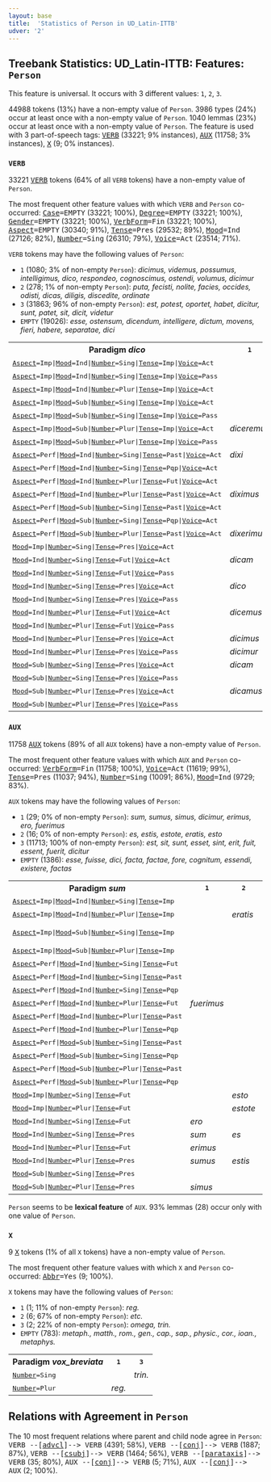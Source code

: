 ```yaml
---
layout: base
title:  'Statistics of Person in UD_Latin-ITTB'
udver: '2'
---
```


## Treebank Statistics: UD_Latin-ITTB: Features: `Person`

This feature is universal.
It occurs with 3 different values: `1`, `2`, `3`.

44988 tokens (13%) have a non-empty value of `Person`.
3986 types (24%) occur at least once with a non-empty value of `Person`.
1040 lemmas (23%) occur at least once with a non-empty value of `Person`.
The feature is used with 3 part-of-speech tags: <tt><a href="la_ittb-pos-VERB.html">VERB</a></tt> (33221; 9% instances), <tt><a href="la_ittb-pos-AUX.html">AUX</a></tt> (11758; 3% instances), <tt><a href="la_ittb-pos-X.html">X</a></tt> (9; 0% instances).

### `VERB`

33221 <tt><a href="la_ittb-pos-VERB.html">VERB</a></tt> tokens (64% of all `VERB` tokens) have a non-empty value of `Person`.

The most frequent other feature values with which `VERB` and `Person` co-occurred: <tt><a href="la_ittb-feat-Case.html">Case</a></tt><tt>=EMPTY</tt> (33221; 100%), <tt><a href="la_ittb-feat-Degree.html">Degree</a></tt><tt>=EMPTY</tt> (33221; 100%), <tt><a href="la_ittb-feat-Gender.html">Gender</a></tt><tt>=EMPTY</tt> (33221; 100%), <tt><a href="la_ittb-feat-VerbForm.html">VerbForm</a></tt><tt>=Fin</tt> (33221; 100%), <tt><a href="la_ittb-feat-Aspect.html">Aspect</a></tt><tt>=EMPTY</tt> (30340; 91%), <tt><a href="la_ittb-feat-Tense.html">Tense</a></tt><tt>=Pres</tt> (29532; 89%), <tt><a href="la_ittb-feat-Mood.html">Mood</a></tt><tt>=Ind</tt> (27126; 82%), <tt><a href="la_ittb-feat-Number.html">Number</a></tt><tt>=Sing</tt> (26310; 79%), <tt><a href="la_ittb-feat-Voice.html">Voice</a></tt><tt>=Act</tt> (23514; 71%).

`VERB` tokens may have the following values of `Person`:

* `1` (1080; 3% of non-empty `Person`): <em>dicimus, videmus, possumus, intelligimus, dico, respondeo, cognoscimus, ostendi, volumus, dicimur</em>
* `2` (278; 1% of non-empty `Person`): <em>puta, fecisti, nolite, facies, occides, odisti, dicas, diligis, discedite, ordinate</em>
* `3` (31863; 96% of non-empty `Person`): <em>est, potest, oportet, habet, dicitur, sunt, patet, sit, dicit, videtur</em>
* `EMPTY` (19026): <em>esse, ostensum, dicendum, intelligere, dictum, movens, fieri, habere, separatae, dici</em>

<table>
  <tr><th>Paradigm <i>dico</i></th><th><tt>1</tt></th><th><tt>2</tt></th><th><tt>3</tt></th></tr>
  <tr><td><tt><tt><a href="la_ittb-feat-Aspect.html">Aspect</a></tt><tt>=Imp</tt>|<tt><a href="la_ittb-feat-Mood.html">Mood</a></tt><tt>=Ind</tt>|<tt><a href="la_ittb-feat-Number.html">Number</a></tt><tt>=Sing</tt>|<tt><a href="la_ittb-feat-Tense.html">Tense</a></tt><tt>=Imp</tt>|<tt><a href="la_ittb-feat-Voice.html">Voice</a></tt><tt>=Act</tt></tt></td><td></td><td></td><td><em>dicebat</em></td></tr>
  <tr><td><tt><tt><a href="la_ittb-feat-Aspect.html">Aspect</a></tt><tt>=Imp</tt>|<tt><a href="la_ittb-feat-Mood.html">Mood</a></tt><tt>=Ind</tt>|<tt><a href="la_ittb-feat-Number.html">Number</a></tt><tt>=Sing</tt>|<tt><a href="la_ittb-feat-Tense.html">Tense</a></tt><tt>=Imp</tt>|<tt><a href="la_ittb-feat-Voice.html">Voice</a></tt><tt>=Pass</tt></tt></td><td></td><td></td><td><em>dicebatur</em></td></tr>
  <tr><td><tt><tt><a href="la_ittb-feat-Aspect.html">Aspect</a></tt><tt>=Imp</tt>|<tt><a href="la_ittb-feat-Mood.html">Mood</a></tt><tt>=Ind</tt>|<tt><a href="la_ittb-feat-Number.html">Number</a></tt><tt>=Plur</tt>|<tt><a href="la_ittb-feat-Tense.html">Tense</a></tt><tt>=Imp</tt>|<tt><a href="la_ittb-feat-Voice.html">Voice</a></tt><tt>=Act</tt></tt></td><td></td><td></td><td><em>dicebant</em></td></tr>
  <tr><td><tt><tt><a href="la_ittb-feat-Aspect.html">Aspect</a></tt><tt>=Imp</tt>|<tt><a href="la_ittb-feat-Mood.html">Mood</a></tt><tt>=Sub</tt>|<tt><a href="la_ittb-feat-Number.html">Number</a></tt><tt>=Sing</tt>|<tt><a href="la_ittb-feat-Tense.html">Tense</a></tt><tt>=Imp</tt>|<tt><a href="la_ittb-feat-Voice.html">Voice</a></tt><tt>=Act</tt></tt></td><td></td><td><em>diceres</em></td><td><em>diceret</em></td></tr>
  <tr><td><tt><tt><a href="la_ittb-feat-Aspect.html">Aspect</a></tt><tt>=Imp</tt>|<tt><a href="la_ittb-feat-Mood.html">Mood</a></tt><tt>=Sub</tt>|<tt><a href="la_ittb-feat-Number.html">Number</a></tt><tt>=Sing</tt>|<tt><a href="la_ittb-feat-Tense.html">Tense</a></tt><tt>=Imp</tt>|<tt><a href="la_ittb-feat-Voice.html">Voice</a></tt><tt>=Pass</tt></tt></td><td></td><td></td><td><em>diceretur</em></td></tr>
  <tr><td><tt><tt><a href="la_ittb-feat-Aspect.html">Aspect</a></tt><tt>=Imp</tt>|<tt><a href="la_ittb-feat-Mood.html">Mood</a></tt><tt>=Sub</tt>|<tt><a href="la_ittb-feat-Number.html">Number</a></tt><tt>=Plur</tt>|<tt><a href="la_ittb-feat-Tense.html">Tense</a></tt><tt>=Imp</tt>|<tt><a href="la_ittb-feat-Voice.html">Voice</a></tt><tt>=Act</tt></tt></td><td><em>diceremus</em></td><td></td><td><em>dicerent</em></td></tr>
  <tr><td><tt><tt><a href="la_ittb-feat-Aspect.html">Aspect</a></tt><tt>=Imp</tt>|<tt><a href="la_ittb-feat-Mood.html">Mood</a></tt><tt>=Sub</tt>|<tt><a href="la_ittb-feat-Number.html">Number</a></tt><tt>=Plur</tt>|<tt><a href="la_ittb-feat-Tense.html">Tense</a></tt><tt>=Imp</tt>|<tt><a href="la_ittb-feat-Voice.html">Voice</a></tt><tt>=Pass</tt></tt></td><td></td><td></td><td><em>dicerentur</em></td></tr>
  <tr><td><tt><tt><a href="la_ittb-feat-Aspect.html">Aspect</a></tt><tt>=Perf</tt>|<tt><a href="la_ittb-feat-Mood.html">Mood</a></tt><tt>=Ind</tt>|<tt><a href="la_ittb-feat-Number.html">Number</a></tt><tt>=Sing</tt>|<tt><a href="la_ittb-feat-Tense.html">Tense</a></tt><tt>=Past</tt>|<tt><a href="la_ittb-feat-Voice.html">Voice</a></tt><tt>=Act</tt></tt></td><td><em>dixi</em></td><td></td><td><em>dixit</em></td></tr>
  <tr><td><tt><tt><a href="la_ittb-feat-Aspect.html">Aspect</a></tt><tt>=Perf</tt>|<tt><a href="la_ittb-feat-Mood.html">Mood</a></tt><tt>=Ind</tt>|<tt><a href="la_ittb-feat-Number.html">Number</a></tt><tt>=Sing</tt>|<tt><a href="la_ittb-feat-Tense.html">Tense</a></tt><tt>=Pqp</tt>|<tt><a href="la_ittb-feat-Voice.html">Voice</a></tt><tt>=Act</tt></tt></td><td></td><td></td><td><em>dixerat</em></td></tr>
  <tr><td><tt><tt><a href="la_ittb-feat-Aspect.html">Aspect</a></tt><tt>=Perf</tt>|<tt><a href="la_ittb-feat-Mood.html">Mood</a></tt><tt>=Ind</tt>|<tt><a href="la_ittb-feat-Number.html">Number</a></tt><tt>=Plur</tt>|<tt><a href="la_ittb-feat-Tense.html">Tense</a></tt><tt>=Fut</tt>|<tt><a href="la_ittb-feat-Voice.html">Voice</a></tt><tt>=Act</tt></tt></td><td></td><td></td><td><em>dixerint</em></td></tr>
  <tr><td><tt><tt><a href="la_ittb-feat-Aspect.html">Aspect</a></tt><tt>=Perf</tt>|<tt><a href="la_ittb-feat-Mood.html">Mood</a></tt><tt>=Ind</tt>|<tt><a href="la_ittb-feat-Number.html">Number</a></tt><tt>=Plur</tt>|<tt><a href="la_ittb-feat-Tense.html">Tense</a></tt><tt>=Past</tt>|<tt><a href="la_ittb-feat-Voice.html">Voice</a></tt><tt>=Act</tt></tt></td><td><em>diximus</em></td><td><em>dixistis</em></td><td><em>dixerunt</em></td></tr>
  <tr><td><tt><tt><a href="la_ittb-feat-Aspect.html">Aspect</a></tt><tt>=Perf</tt>|<tt><a href="la_ittb-feat-Mood.html">Mood</a></tt><tt>=Sub</tt>|<tt><a href="la_ittb-feat-Number.html">Number</a></tt><tt>=Sing</tt>|<tt><a href="la_ittb-feat-Tense.html">Tense</a></tt><tt>=Past</tt>|<tt><a href="la_ittb-feat-Voice.html">Voice</a></tt><tt>=Act</tt></tt></td><td></td><td></td><td><em>dixerit</em></td></tr>
  <tr><td><tt><tt><a href="la_ittb-feat-Aspect.html">Aspect</a></tt><tt>=Perf</tt>|<tt><a href="la_ittb-feat-Mood.html">Mood</a></tt><tt>=Sub</tt>|<tt><a href="la_ittb-feat-Number.html">Number</a></tt><tt>=Sing</tt>|<tt><a href="la_ittb-feat-Tense.html">Tense</a></tt><tt>=Pqp</tt>|<tt><a href="la_ittb-feat-Voice.html">Voice</a></tt><tt>=Act</tt></tt></td><td></td><td></td><td><em>dixisset</em></td></tr>
  <tr><td><tt><tt><a href="la_ittb-feat-Aspect.html">Aspect</a></tt><tt>=Perf</tt>|<tt><a href="la_ittb-feat-Mood.html">Mood</a></tt><tt>=Sub</tt>|<tt><a href="la_ittb-feat-Number.html">Number</a></tt><tt>=Plur</tt>|<tt><a href="la_ittb-feat-Tense.html">Tense</a></tt><tt>=Past</tt>|<tt><a href="la_ittb-feat-Voice.html">Voice</a></tt><tt>=Act</tt></tt></td><td><em>dixerimus</em></td><td></td><td><em>dixerint</em></td></tr>
  <tr><td><tt><tt><a href="la_ittb-feat-Mood.html">Mood</a></tt><tt>=Imp</tt>|<tt><a href="la_ittb-feat-Number.html">Number</a></tt><tt>=Sing</tt>|<tt><a href="la_ittb-feat-Tense.html">Tense</a></tt><tt>=Pres</tt>|<tt><a href="la_ittb-feat-Voice.html">Voice</a></tt><tt>=Act</tt></tt></td><td></td><td><em>dic</em></td><td></td></tr>
  <tr><td><tt><tt><a href="la_ittb-feat-Mood.html">Mood</a></tt><tt>=Ind</tt>|<tt><a href="la_ittb-feat-Number.html">Number</a></tt><tt>=Sing</tt>|<tt><a href="la_ittb-feat-Tense.html">Tense</a></tt><tt>=Fut</tt>|<tt><a href="la_ittb-feat-Voice.html">Voice</a></tt><tt>=Act</tt></tt></td><td><em>dicam</em></td><td><em>dices</em></td><td></td></tr>
  <tr><td><tt><tt><a href="la_ittb-feat-Mood.html">Mood</a></tt><tt>=Ind</tt>|<tt><a href="la_ittb-feat-Number.html">Number</a></tt><tt>=Sing</tt>|<tt><a href="la_ittb-feat-Tense.html">Tense</a></tt><tt>=Fut</tt>|<tt><a href="la_ittb-feat-Voice.html">Voice</a></tt><tt>=Pass</tt></tt></td><td></td><td></td><td><em>dicetur</em></td></tr>
  <tr><td><tt><tt><a href="la_ittb-feat-Mood.html">Mood</a></tt><tt>=Ind</tt>|<tt><a href="la_ittb-feat-Number.html">Number</a></tt><tt>=Sing</tt>|<tt><a href="la_ittb-feat-Tense.html">Tense</a></tt><tt>=Pres</tt>|<tt><a href="la_ittb-feat-Voice.html">Voice</a></tt><tt>=Act</tt></tt></td><td><em>dico</em></td><td><em>dicis</em></td><td><em>dicit</em></td></tr>
  <tr><td><tt><tt><a href="la_ittb-feat-Mood.html">Mood</a></tt><tt>=Ind</tt>|<tt><a href="la_ittb-feat-Number.html">Number</a></tt><tt>=Sing</tt>|<tt><a href="la_ittb-feat-Tense.html">Tense</a></tt><tt>=Pres</tt>|<tt><a href="la_ittb-feat-Voice.html">Voice</a></tt><tt>=Pass</tt></tt></td><td></td><td></td><td><em>dicitur</em></td></tr>
  <tr><td><tt><tt><a href="la_ittb-feat-Mood.html">Mood</a></tt><tt>=Ind</tt>|<tt><a href="la_ittb-feat-Number.html">Number</a></tt><tt>=Plur</tt>|<tt><a href="la_ittb-feat-Tense.html">Tense</a></tt><tt>=Fut</tt>|<tt><a href="la_ittb-feat-Voice.html">Voice</a></tt><tt>=Act</tt></tt></td><td><em>dicemus</em></td><td></td><td></td></tr>
  <tr><td><tt><tt><a href="la_ittb-feat-Mood.html">Mood</a></tt><tt>=Ind</tt>|<tt><a href="la_ittb-feat-Number.html">Number</a></tt><tt>=Plur</tt>|<tt><a href="la_ittb-feat-Tense.html">Tense</a></tt><tt>=Fut</tt>|<tt><a href="la_ittb-feat-Voice.html">Voice</a></tt><tt>=Pass</tt></tt></td><td></td><td></td><td><em>dicentur</em></td></tr>
  <tr><td><tt><tt><a href="la_ittb-feat-Mood.html">Mood</a></tt><tt>=Ind</tt>|<tt><a href="la_ittb-feat-Number.html">Number</a></tt><tt>=Plur</tt>|<tt><a href="la_ittb-feat-Tense.html">Tense</a></tt><tt>=Pres</tt>|<tt><a href="la_ittb-feat-Voice.html">Voice</a></tt><tt>=Act</tt></tt></td><td><em>dicimus</em></td><td></td><td><em>dicunt</em></td></tr>
  <tr><td><tt><tt><a href="la_ittb-feat-Mood.html">Mood</a></tt><tt>=Ind</tt>|<tt><a href="la_ittb-feat-Number.html">Number</a></tt><tt>=Plur</tt>|<tt><a href="la_ittb-feat-Tense.html">Tense</a></tt><tt>=Pres</tt>|<tt><a href="la_ittb-feat-Voice.html">Voice</a></tt><tt>=Pass</tt></tt></td><td><em>dicimur</em></td><td></td><td><em>dicuntur</em></td></tr>
  <tr><td><tt><tt><a href="la_ittb-feat-Mood.html">Mood</a></tt><tt>=Sub</tt>|<tt><a href="la_ittb-feat-Number.html">Number</a></tt><tt>=Sing</tt>|<tt><a href="la_ittb-feat-Tense.html">Tense</a></tt><tt>=Pres</tt>|<tt><a href="la_ittb-feat-Voice.html">Voice</a></tt><tt>=Act</tt></tt></td><td><em>dicam</em></td><td><em>dicas</em></td><td><em>dicat</em></td></tr>
  <tr><td><tt><tt><a href="la_ittb-feat-Mood.html">Mood</a></tt><tt>=Sub</tt>|<tt><a href="la_ittb-feat-Number.html">Number</a></tt><tt>=Sing</tt>|<tt><a href="la_ittb-feat-Tense.html">Tense</a></tt><tt>=Pres</tt>|<tt><a href="la_ittb-feat-Voice.html">Voice</a></tt><tt>=Pass</tt></tt></td><td></td><td></td><td><em>dicatur</em></td></tr>
  <tr><td><tt><tt><a href="la_ittb-feat-Mood.html">Mood</a></tt><tt>=Sub</tt>|<tt><a href="la_ittb-feat-Number.html">Number</a></tt><tt>=Plur</tt>|<tt><a href="la_ittb-feat-Tense.html">Tense</a></tt><tt>=Pres</tt>|<tt><a href="la_ittb-feat-Voice.html">Voice</a></tt><tt>=Act</tt></tt></td><td><em>dicamus</em></td><td></td><td><em>dicant</em></td></tr>
  <tr><td><tt><tt><a href="la_ittb-feat-Mood.html">Mood</a></tt><tt>=Sub</tt>|<tt><a href="la_ittb-feat-Number.html">Number</a></tt><tt>=Plur</tt>|<tt><a href="la_ittb-feat-Tense.html">Tense</a></tt><tt>=Pres</tt>|<tt><a href="la_ittb-feat-Voice.html">Voice</a></tt><tt>=Pass</tt></tt></td><td></td><td></td><td><em>dicantur</em></td></tr>
</table>

### `AUX`

11758 <tt><a href="la_ittb-pos-AUX.html">AUX</a></tt> tokens (89% of all `AUX` tokens) have a non-empty value of `Person`.

The most frequent other feature values with which `AUX` and `Person` co-occurred: <tt><a href="la_ittb-feat-VerbForm.html">VerbForm</a></tt><tt>=Fin</tt> (11758; 100%), <tt><a href="la_ittb-feat-Voice.html">Voice</a></tt><tt>=Act</tt> (11619; 99%), <tt><a href="la_ittb-feat-Tense.html">Tense</a></tt><tt>=Pres</tt> (11037; 94%), <tt><a href="la_ittb-feat-Number.html">Number</a></tt><tt>=Sing</tt> (10091; 86%), <tt><a href="la_ittb-feat-Mood.html">Mood</a></tt><tt>=Ind</tt> (9729; 83%).

`AUX` tokens may have the following values of `Person`:

* `1` (29; 0% of non-empty `Person`): <em>sum, sumus, simus, dicimur, erimus, ero, fuerimus</em>
* `2` (16; 0% of non-empty `Person`): <em>es, estis, estote, eratis, esto</em>
* `3` (11713; 100% of non-empty `Person`): <em>est, sit, sunt, esset, sint, erit, fuit, essent, fuerit, dicitur</em>
* `EMPTY` (1386): <em>esse, fuisse, dici, facta, factae, fore, cognitum, essendi, existere, factas</em>

<table>
  <tr><th>Paradigm <i>sum</i></th><th><tt>1</tt></th><th><tt>2</tt></th><th><tt>3</tt></th></tr>
  <tr><td><tt><tt><a href="la_ittb-feat-Aspect.html">Aspect</a></tt><tt>=Imp</tt>|<tt><a href="la_ittb-feat-Mood.html">Mood</a></tt><tt>=Ind</tt>|<tt><a href="la_ittb-feat-Number.html">Number</a></tt><tt>=Sing</tt>|<tt><a href="la_ittb-feat-Tense.html">Tense</a></tt><tt>=Imp</tt></tt></td><td></td><td></td><td><em>erat</em></td></tr>
  <tr><td><tt><tt><a href="la_ittb-feat-Aspect.html">Aspect</a></tt><tt>=Imp</tt>|<tt><a href="la_ittb-feat-Mood.html">Mood</a></tt><tt>=Ind</tt>|<tt><a href="la_ittb-feat-Number.html">Number</a></tt><tt>=Plur</tt>|<tt><a href="la_ittb-feat-Tense.html">Tense</a></tt><tt>=Imp</tt></tt></td><td></td><td><em>eratis</em></td><td><em>erant</em></td></tr>
  <tr><td><tt><tt><a href="la_ittb-feat-Aspect.html">Aspect</a></tt><tt>=Imp</tt>|<tt><a href="la_ittb-feat-Mood.html">Mood</a></tt><tt>=Sub</tt>|<tt><a href="la_ittb-feat-Number.html">Number</a></tt><tt>=Sing</tt>|<tt><a href="la_ittb-feat-Tense.html">Tense</a></tt><tt>=Imp</tt></tt></td><td></td><td></td><td><em>esset, foret</em></td></tr>
  <tr><td><tt><tt><a href="la_ittb-feat-Aspect.html">Aspect</a></tt><tt>=Imp</tt>|<tt><a href="la_ittb-feat-Mood.html">Mood</a></tt><tt>=Sub</tt>|<tt><a href="la_ittb-feat-Number.html">Number</a></tt><tt>=Plur</tt>|<tt><a href="la_ittb-feat-Tense.html">Tense</a></tt><tt>=Imp</tt></tt></td><td></td><td></td><td><em>essent</em></td></tr>
  <tr><td><tt><tt><a href="la_ittb-feat-Aspect.html">Aspect</a></tt><tt>=Perf</tt>|<tt><a href="la_ittb-feat-Mood.html">Mood</a></tt><tt>=Ind</tt>|<tt><a href="la_ittb-feat-Number.html">Number</a></tt><tt>=Sing</tt>|<tt><a href="la_ittb-feat-Tense.html">Tense</a></tt><tt>=Fut</tt></tt></td><td></td><td></td><td><em>fuerit</em></td></tr>
  <tr><td><tt><tt><a href="la_ittb-feat-Aspect.html">Aspect</a></tt><tt>=Perf</tt>|<tt><a href="la_ittb-feat-Mood.html">Mood</a></tt><tt>=Ind</tt>|<tt><a href="la_ittb-feat-Number.html">Number</a></tt><tt>=Sing</tt>|<tt><a href="la_ittb-feat-Tense.html">Tense</a></tt><tt>=Past</tt></tt></td><td></td><td></td><td><em>fuit</em></td></tr>
  <tr><td><tt><tt><a href="la_ittb-feat-Aspect.html">Aspect</a></tt><tt>=Perf</tt>|<tt><a href="la_ittb-feat-Mood.html">Mood</a></tt><tt>=Ind</tt>|<tt><a href="la_ittb-feat-Number.html">Number</a></tt><tt>=Sing</tt>|<tt><a href="la_ittb-feat-Tense.html">Tense</a></tt><tt>=Pqp</tt></tt></td><td></td><td></td><td><em>fuerat</em></td></tr>
  <tr><td><tt><tt><a href="la_ittb-feat-Aspect.html">Aspect</a></tt><tt>=Perf</tt>|<tt><a href="la_ittb-feat-Mood.html">Mood</a></tt><tt>=Ind</tt>|<tt><a href="la_ittb-feat-Number.html">Number</a></tt><tt>=Plur</tt>|<tt><a href="la_ittb-feat-Tense.html">Tense</a></tt><tt>=Fut</tt></tt></td><td><em>fuerimus</em></td><td></td><td><em>fuerint</em></td></tr>
  <tr><td><tt><tt><a href="la_ittb-feat-Aspect.html">Aspect</a></tt><tt>=Perf</tt>|<tt><a href="la_ittb-feat-Mood.html">Mood</a></tt><tt>=Ind</tt>|<tt><a href="la_ittb-feat-Number.html">Number</a></tt><tt>=Plur</tt>|<tt><a href="la_ittb-feat-Tense.html">Tense</a></tt><tt>=Past</tt></tt></td><td></td><td></td><td><em>fuerunt</em></td></tr>
  <tr><td><tt><tt><a href="la_ittb-feat-Aspect.html">Aspect</a></tt><tt>=Perf</tt>|<tt><a href="la_ittb-feat-Mood.html">Mood</a></tt><tt>=Ind</tt>|<tt><a href="la_ittb-feat-Number.html">Number</a></tt><tt>=Plur</tt>|<tt><a href="la_ittb-feat-Tense.html">Tense</a></tt><tt>=Pqp</tt></tt></td><td></td><td></td><td><em>fuerant</em></td></tr>
  <tr><td><tt><tt><a href="la_ittb-feat-Aspect.html">Aspect</a></tt><tt>=Perf</tt>|<tt><a href="la_ittb-feat-Mood.html">Mood</a></tt><tt>=Sub</tt>|<tt><a href="la_ittb-feat-Number.html">Number</a></tt><tt>=Sing</tt>|<tt><a href="la_ittb-feat-Tense.html">Tense</a></tt><tt>=Past</tt></tt></td><td></td><td></td><td><em>fuerit</em></td></tr>
  <tr><td><tt><tt><a href="la_ittb-feat-Aspect.html">Aspect</a></tt><tt>=Perf</tt>|<tt><a href="la_ittb-feat-Mood.html">Mood</a></tt><tt>=Sub</tt>|<tt><a href="la_ittb-feat-Number.html">Number</a></tt><tt>=Sing</tt>|<tt><a href="la_ittb-feat-Tense.html">Tense</a></tt><tt>=Pqp</tt></tt></td><td></td><td></td><td><em>fuisset</em></td></tr>
  <tr><td><tt><tt><a href="la_ittb-feat-Aspect.html">Aspect</a></tt><tt>=Perf</tt>|<tt><a href="la_ittb-feat-Mood.html">Mood</a></tt><tt>=Sub</tt>|<tt><a href="la_ittb-feat-Number.html">Number</a></tt><tt>=Plur</tt>|<tt><a href="la_ittb-feat-Tense.html">Tense</a></tt><tt>=Past</tt></tt></td><td></td><td></td><td><em>fuerint</em></td></tr>
  <tr><td><tt><tt><a href="la_ittb-feat-Aspect.html">Aspect</a></tt><tt>=Perf</tt>|<tt><a href="la_ittb-feat-Mood.html">Mood</a></tt><tt>=Sub</tt>|<tt><a href="la_ittb-feat-Number.html">Number</a></tt><tt>=Plur</tt>|<tt><a href="la_ittb-feat-Tense.html">Tense</a></tt><tt>=Pqp</tt></tt></td><td></td><td></td><td><em>fuissent</em></td></tr>
  <tr><td><tt><tt><a href="la_ittb-feat-Mood.html">Mood</a></tt><tt>=Imp</tt>|<tt><a href="la_ittb-feat-Number.html">Number</a></tt><tt>=Sing</tt>|<tt><a href="la_ittb-feat-Tense.html">Tense</a></tt><tt>=Fut</tt></tt></td><td></td><td><em>esto</em></td><td></td></tr>
  <tr><td><tt><tt><a href="la_ittb-feat-Mood.html">Mood</a></tt><tt>=Imp</tt>|<tt><a href="la_ittb-feat-Number.html">Number</a></tt><tt>=Plur</tt>|<tt><a href="la_ittb-feat-Tense.html">Tense</a></tt><tt>=Fut</tt></tt></td><td></td><td><em>estote</em></td><td></td></tr>
  <tr><td><tt><tt><a href="la_ittb-feat-Mood.html">Mood</a></tt><tt>=Ind</tt>|<tt><a href="la_ittb-feat-Number.html">Number</a></tt><tt>=Sing</tt>|<tt><a href="la_ittb-feat-Tense.html">Tense</a></tt><tt>=Fut</tt></tt></td><td><em>ero</em></td><td></td><td><em>erit</em></td></tr>
  <tr><td><tt><tt><a href="la_ittb-feat-Mood.html">Mood</a></tt><tt>=Ind</tt>|<tt><a href="la_ittb-feat-Number.html">Number</a></tt><tt>=Sing</tt>|<tt><a href="la_ittb-feat-Tense.html">Tense</a></tt><tt>=Pres</tt></tt></td><td><em>sum</em></td><td><em>es</em></td><td><em>est</em></td></tr>
  <tr><td><tt><tt><a href="la_ittb-feat-Mood.html">Mood</a></tt><tt>=Ind</tt>|<tt><a href="la_ittb-feat-Number.html">Number</a></tt><tt>=Plur</tt>|<tt><a href="la_ittb-feat-Tense.html">Tense</a></tt><tt>=Fut</tt></tt></td><td><em>erimus</em></td><td></td><td><em>erunt</em></td></tr>
  <tr><td><tt><tt><a href="la_ittb-feat-Mood.html">Mood</a></tt><tt>=Ind</tt>|<tt><a href="la_ittb-feat-Number.html">Number</a></tt><tt>=Plur</tt>|<tt><a href="la_ittb-feat-Tense.html">Tense</a></tt><tt>=Pres</tt></tt></td><td><em>sumus</em></td><td><em>estis</em></td><td><em>sunt</em></td></tr>
  <tr><td><tt><tt><a href="la_ittb-feat-Mood.html">Mood</a></tt><tt>=Sub</tt>|<tt><a href="la_ittb-feat-Number.html">Number</a></tt><tt>=Sing</tt>|<tt><a href="la_ittb-feat-Tense.html">Tense</a></tt><tt>=Pres</tt></tt></td><td></td><td></td><td><em>sit</em></td></tr>
  <tr><td><tt><tt><a href="la_ittb-feat-Mood.html">Mood</a></tt><tt>=Sub</tt>|<tt><a href="la_ittb-feat-Number.html">Number</a></tt><tt>=Plur</tt>|<tt><a href="la_ittb-feat-Tense.html">Tense</a></tt><tt>=Pres</tt></tt></td><td><em>simus</em></td><td></td><td><em>sint</em></td></tr>
</table>

`Person` seems to be **lexical feature** of `AUX`. 93% lemmas (28) occur only with one value of `Person`.

### `X`

9 <tt><a href="la_ittb-pos-X.html">X</a></tt> tokens (1% of all `X` tokens) have a non-empty value of `Person`.

The most frequent other feature values with which `X` and `Person` co-occurred: <tt><a href="la_ittb-feat-Abbr.html">Abbr</a></tt><tt>=Yes</tt> (9; 100%).

`X` tokens may have the following values of `Person`:

* `1` (1; 11% of non-empty `Person`): <em>reg.</em>
* `2` (6; 67% of non-empty `Person`): <em>etc.</em>
* `3` (2; 22% of non-empty `Person`): <em>omega, trin.</em>
* `EMPTY` (783): <em>metaph., matth., rom., gen., cap., sap., physic., cor., ioan., metaphys.</em>

<table>
  <tr><th>Paradigm <i>vox_breviata</i></th><th><tt>1</tt></th><th><tt>3</tt></th></tr>
  <tr><td><tt><tt><a href="la_ittb-feat-Number.html">Number</a></tt><tt>=Sing</tt></tt></td><td></td><td><em>trin.</em></td></tr>
  <tr><td><tt><tt><a href="la_ittb-feat-Number.html">Number</a></tt><tt>=Plur</tt></tt></td><td><em>reg.</em></td><td></td></tr>
</table>

## Relations with Agreement in `Person`

The 10 most frequent relations where parent and child node agree in `Person`:
<tt>VERB --[<tt><a href="la_ittb-dep-advcl.html">advcl</a></tt>]--> VERB</tt> (4391; 58%),
<tt>VERB --[<tt><a href="la_ittb-dep-conj.html">conj</a></tt>]--> VERB</tt> (1887; 87%),
<tt>VERB --[<tt><a href="la_ittb-dep-csubj.html">csubj</a></tt>]--> VERB</tt> (1464; 56%),
<tt>VERB --[<tt><a href="la_ittb-dep-parataxis.html">parataxis</a></tt>]--> VERB</tt> (35; 80%),
<tt>AUX --[<tt><a href="la_ittb-dep-conj.html">conj</a></tt>]--> VERB</tt> (5; 71%),
<tt>AUX --[<tt><a href="la_ittb-dep-conj.html">conj</a></tt>]--> AUX</tt> (2; 100%).

